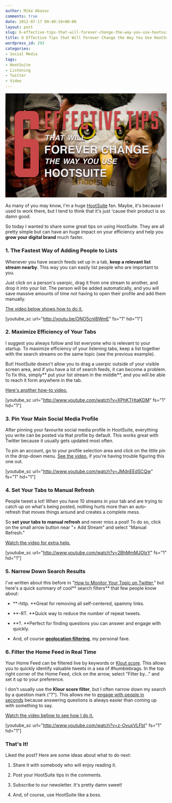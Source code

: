 ```yaml
---
author: Mike Abasov
comments: true
date: 2012-07-17 09:40:19+00:00
layout: post
slug: 6-effective-tips-that-will-forever-change-the-way-you-use-hootsuite-video
title: 6 Effective Tips that Will Forever Change the Way You Use HootSuite [VIDEO]
wordpress_id: 293
categories:
- Social Media
tags:
- HootSuite
- Listening
- Twitter
- Video
---
```


[![6 Effective Tips that Will Forever Change the Way You Use HootSuite [VIDEO]](/wp-content/uploads/2012/07/hootsuite.png)](/2012/07/17/6-effective-tips-that-will-forever-change-the-way-you-use-hootsuite-video/)

As many of you may know, I'm a huge [HootSuite](http://hootsuite.com) fan. Maybe, it's because I used to work there, but I tend to think that it's just 'cause their product is so damn good.

So today I wanted to share some great tips on using HootSuite. They are all pretty simple but can have an huge impact on your efficiency and help you **grow your digital brand** much faster.


### 1. The Fastest Way of Adding People to Lists


Whenever you have search feeds set up in a tab, **keep a relevant list stream nearby**. This way you can easily list people who are important to you.

Just click on a person's userpic, drag it from one stream to another, and drop it into your list. The person will be added automatically, and you will save massive amounts of time not having to open their profile and add them manually.

[The video below shows how to do it.](http://youtu.be/ONO5cnI8WmE)

[youtube_sc url="http://youtu.be/ONO5cnI8WmE" fs="1" hd="1"]


### 2. Maximize Efficiency of Your Tabs


I suggest you always follow and list everyone who is relevant to your startup. To maximize efficiency of your listening tabs, keep a list together with the search streams on the same topic (see the previous example).

But! HootSuite doesn't allow you to drag a userpic outside of your visible screen area, and if you have a lot of search feeds, it can become a problem. To fix this, simply** put your list stream in the middle**, and you will be able to reach it form anywhere in the tab.

[Here's another how-to video.](http://www.youtube.com/watch?v=XPhKTHtaKDM)

[youtube_sc url="http://www.youtube.com/watch?v=XPhKTHtaKDM" fs="1" hd="1"]


### 3. Pin Your Main Social Media Profile


After pinning your favourite social media profile in HootSuite, everything you write can be posted via that profile by default. This works great with Twitter because it usually gets updated most often.

To pin an account, go to your profile selection area and click on the little pin in the drop-down menu. [See the video](http://www.youtube.com/watch?v=JMdnEEdSCQw), if you're having trouble figuring this one out.

[youtube_sc url="http://www.youtube.com/watch?v=JMdnEEdSCQw" fs="1" hd="1"]


### 4. Set Your Tabs to Manual Refresh


People tweet a lot! When you have 10 streams in your tab and are trying to catch up on what's being posted, nothing hurts more than an auto-refresh that moves things around and creates a complete mess.

So **set your tabs to manual refresh** and never miss a post! To do so, click on the small arrow button near "+ Add Stream" and select "Manual Refresh."

[Watch the video for extra help.](http://www.youtube.com/watch?v=2BhMmMJOlxY)

[youtube_sc url="http://www.youtube.com/watch?v=2BhMmMJOlxY" fs="1" hd="1"]


### 5. Narrow Down Search Results


I've written about this before in "[How to Monitor Your Topic on Twitter](/2010/09/08/how-to-monitor-your-topic-on-twitter/)," but here's a quick summary of cool** search filters** that few people know about:



	
  * **-http. **Great for removing all self-centered, spammy links.

	
  * **-RT. **Quick way to reduce the number of repeat tweets.

	
  * **?. **Perfect for finding questions you can answer and engage with quickly.

	
  * And, of course **[geolocation filtering](/2012/06/25/advanced-social-listening-using-geolocation/)**, my personal fave.




### 6. Filter the Home Feed in Real Time


Your Home Feed can be filtered live by keywords or [Klout score](http://klout.com). This allows you to quickly identify valuable tweets in a sea of #humblebrags. In the top right corner of the Home Feed, click on the arrow, select "Filter by..." and set it up to your preference.

I don't usually use the **Klour score filter**, but I often narrow down my search by a question mark ("?"). This allows me to [engage with people in seconds](/2010/09/03/how-to-start-engaging-on-twitter-in-seconds/) because answering questions is always easier than coming up with something to say.

[Watch the video bellow to see how I do it.](http://www.youtube.com/watch?v=z-OvuxVLFbI)

[youtube_sc url="http://www.youtube.com/watch?v=z-OvuxVLFbI" fs="1" hd="1"]


### That's It!


Liked the post? Here are some ideas about what to do next:



	
  1. Share it with somebody who will enjoy reading it.

	
  2. Post your HootSuite tips in the comments.

	
  3. Subscribe to our newsletter. It's pretty damn sweet!

	
  4. And, of course, use HootSuite like a boss.


